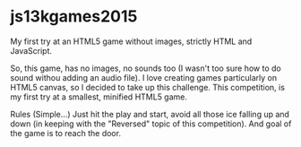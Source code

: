 # js13kgames2015
My first try at an HTML5 game without images, strictly HTML and JavaScript.

So, this game, has no images, no sounds too (I wasn't too sure how to do sound withou adding an audio file).  I love creating games particularly on HTML5 canvas, so I decided to take up this challenge.  This competition, is my first try at a smallest, minified HTML5 game.

Rules (Simple...)
Just hit the play and start, avoid all those ice falling up and down (in keeping with the "Reversed" topic of this competition).  And goal of the game is to reach the door.
